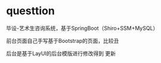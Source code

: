 # questtion
毕设-艺术生咨询系统，基于SpringBoot（Shiro+SSM+MySQL）

前台页面自己手写基于Bootstrap的页面，比较丑

后台是基于LayUI的后台模版进行修改得到
更新
